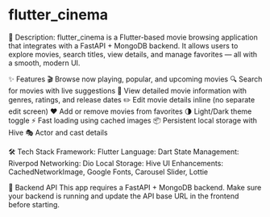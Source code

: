 # flutter_cinema

📌 Description:
      flutter_cinema is a Flutter-based movie browsing application that integrates with a FastAPI + MongoDB backend.
      It allows users to explore movies, search titles, view details, and manage favorites — all with a smooth, modern UI.

✨ Features
    🎬 Browse now playing, popular, and upcoming movies
    🔍 Search for movies with live suggestions
    📄 View detailed movie information with genres, ratings, and release dates
    ✏️ Edit movie details inline (no separate edit screen)
    ❤️ Add or remove movies from favorites
    🌗 Light/Dark theme toggle
    ⚡ Fast loading using cached images
    📦 Persistent local storage with Hive
    🎭 Actor and cast details

🛠 Tech Stack
    Framework: Flutter
    Language: Dart
    State Management: Riverpod
    Networking: Dio
    Local Storage: Hive
    UI Enhancements: CachedNetworkImage, Google Fonts, Carousel Slider, Lottie

🔗 Backend API
    This app requires a FastAPI + MongoDB backend.
    Make sure your backend is running and update the API base URL in the frontend before starting.
